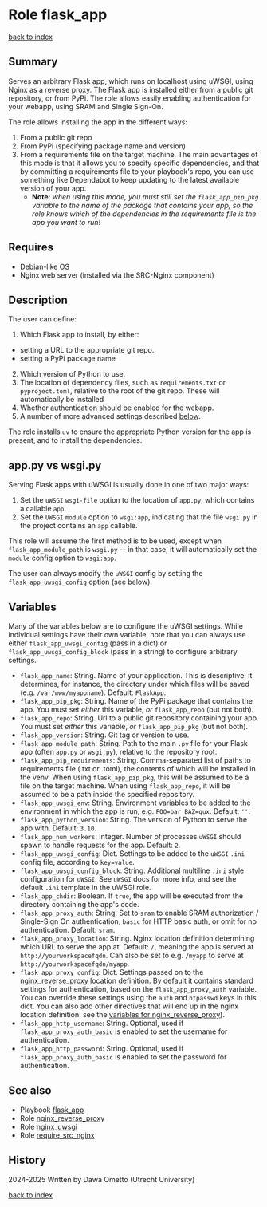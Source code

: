 # Role flask_app
[back to index](../index.md#Playbooks)

## Summary

Serves an arbitrary Flask app, which runs on localhost using uWSGI, using Nginx as a reverse proxy. The Flask app is installed either from a public git repository, or from PyPi. The role allows easily enabling authentication for your webapp, using SRAM and Single Sign-On.

The role allows installing the app in the different ways:

1. From a public git repo
1. From PyPi (specifying package name and version)
1. From a requirements file on the target machine. The main advantages of this mode is that it allows you to specify specific dependencies, and that by committing a requirements file to your playbook's repo, you can use something like Dependabot to keep updating to the latest available version of your app.
    * **Note**: *when using this mode, you must still set the `flask_app_pip_pkg` variable to the name of the package that contains your app, so the role knows which of the dependencies in the requirements file is the app you want to run!*

## Requires

- Debian-like OS
- Nginx web server (installed via the SRC-Nginx component)

## Description

The user can define:

1. Which Flask app to install, by either:
  * setting a URL to the appropriate git repo.
  * setting a PyPi package name
2. Which version of Python to use.
3. The location of dependency files, such as `requirements.txt` or `pyproject.toml`, relative to the root of the git repo. These will automatically be installed
4. Whether authentication should be enabled for the webapp.
5. A number of more advanced settings described [below](#variables).

The role installs `uv` to ensure the appropriate Python version for the app is present, and to install the dependencies.

## app.py vs wsgi.py

Serving Flask apps with uWSGI is usually done in one of two major ways:

1. Set the `uWSGI` `wsgi-file` option to the location of `app.py`, which contains a callable `app`.
2. Set the `UWSGI` `module` option to `wsgi:app`, indicating that the file `wsgi.py` in the project contains an `app` callable.

This role will assume the first method is to be used, except when `flask_app_module_path` is `wsgi.py` -- in that case, it will automatically set the `module` config option to `wsgi:app`.

The user can always modify the `uWSGI` config by setting the `flask_app_uwsgi_config` option (see below).

## Variables

Many of the variables below are to configure the uWSGI settings. While individual settings have their own variable, note that you can always use either `flask_app_uwsgi_config` (pass in a dict) or `flask_app_uwsgi_config_block` (pass in a string) to configure arbitrary settings.

- `flask_app_name`: String. Name of your application. This is descriptive: it determines, for instance, the directory under which files will be saved (e.g. `/var/www/myappname`). Default: `FlaskApp`.
- `flask_app_pip_pkg`: String. Name of the PyPi package that contains the app. You must set *either* this variable, *or* `flask_app_repo` (but not both).
- `flask_app_repo`: String. Url to a public git repository containing your app. You must set *either* this variable, *or* `flask_app_pip_pkg` (but not both).
- `flask_app_version`: String. Git tag or version to use.
- `flask_app_module_path`: String. Path to the main `.py` file for your Flask app (often `app.py` or `wsgi.py`), relative to the repository root.
- `flask_app_pip_requirements`: String. Comma-separated list of paths to requirements file (.txt or .toml), the contents of which will be installed in the venv. When using `flask_app_pip_pkg`, this will be assumed to be a file on the target machine. When using `flask_app_repo`, it will be assumed to be a path inside the specified repository.
- `flask_app_uwsgi_env`: String. Environment variables to be added to the environment in which the app is run, e.g. `FOO=bar BAZ=qux`. Default: `''`.
- `flask_app_python_version`: String. The version of Python to serve the app with. Default: `3.10`.
- `flask_app_num_workers`: Integer. Number of processes `uWSGI` should spawn to handle requests for the app. Default: `2`.
- `flask_app_uwsgi_config`: Dict. Settings to be added to the `uWSGI` `.ini` config file, according to `key=value`.
- `flask_app_uwsgi_config_block`: String. Additional multiline `.ini` style configuration for `uWSGI`. See `uWSGI` docs for more info, and see the default `.ini` template in the uWSGI role.
- `flask_app_chdir`: Boolean. If `true`, the app will be executed from the directory containing the app's code.
- `flask_app_proxy_auth`: String. Set to `sram` to enable SRAM authorization / Single-Sign On authentication, `basic` for HTTP basic auth, or omit for no authentication. Default: `sram`.
- `flask_app_proxy_location`: String. Nginx location definition determining which URL to serve the app at. Default: `/`, meaning the app is served at `http://yourworkspacefqdn`. Can also be set to e.g. `/myapp` to serve at `http://yourworkspacefqdn/myapp`.
- `flask_app_proxy_config`: Dict. Settings passed on to the [nginx_reverse_proxy](./nginx_reverse_proxy.md) location definition. By default it contains standard settings for authentication, based on the `flask_app_proxy_auth` variable. You can override these settings using the `auth` and `htpasswd` keys in this dict. You can also add other directives that will end up in the nginx location definition: see the [variables for nginx_reverse_proxy](./nginx_reverse_proxy.md#variables)).
- `flask_app_http_username`: String. Optional, used if `flask_app_proxy_auth_basic` is enabled to set the username for authentication.
- `flask_app_http_password`: String. Optional, used if `flask_app_proxy_auth_basic` is enabled to set the password for authentication.

## See also

- Playbook [flask_app](../playbooks/flask_app.md)
- Role [nginx_reverse_proxy](../roles/nginx_reverse_proxy.md)
- Role [nginx_uwsgi](../roles/nginx_uwsgi.md)
- Role [require_src_nginx](../roles/require_src_nginx.md)

## History
2024-2025 Written by Dawa Ometto (Utrecht University)

[back to index](../index.md#Roles)

